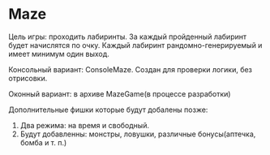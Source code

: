 # Maze
Цель игры: проходить лабиринты.
За каждый пройденный лабиринт будет начислятся по очку.
Каждый лабиринт рандомно-генерируемый и имеет минимум один выход.

Консольный вариант: ConsoleMaze. Создан для проверки логики, без отрисовки.

Оконный вариант: в архиве MazeGame(в процессе разработки)

Дополнительные фишки которые будут добалены позже:
1) Два режима: на время и свободный.
2) Будут добавленны: монстры, ловушки, различные бонусы(аптечка, бомба и т. п.)
